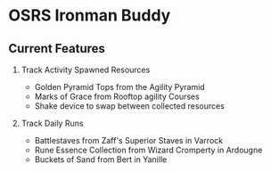 # **OSRS Ironman Buddy**

## Current Features

1. Track Activity Spawned Resources
   - Golden Pyramid Tops from the Agility Pyramid
   - Marks of Grace from Rooftop agility Courses
   - Shake device to swap between collected resources
   
2. Track Daily Runs
   - Battlestaves from Zaff's Superior Staves in Varrock
   - Rune Essence Collection from Wizard Cromperty in Ardougne
   - Buckets of Sand from Bert in Yanille
